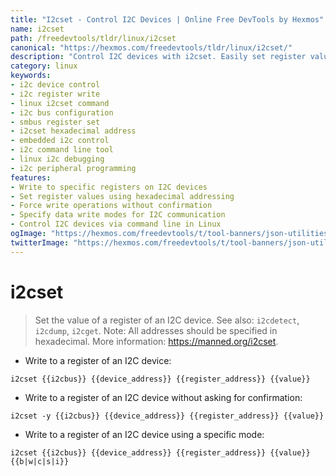 ```yaml
---
title: "I2cset - Control I2C Devices | Online Free DevTools by Hexmos"
name: i2cset
path: /freedevtools/tldr/linux/i2cset
canonical: "https://hexmos.com/freedevtools/tldr/linux/i2cset/"
description: "Control I2C devices with i2cset. Easily set register values on I2C devices from the command line. Free online tool, no registration required."
category: linux
keywords:
- i2c device control
- i2c register write
- linux i2cset command
- i2c bus configuration
- smbus register set
- i2cset hexadecimal address
- embedded i2c control
- i2c command line tool
- linux i2c debugging
- i2c peripheral programming
features:
- Write to specific registers on I2C devices
- Set register values using hexadecimal addressing
- Force write operations without confirmation
- Specify data write modes for I2C communication
- Control I2C devices via command line in Linux
ogImage: "https://hexmos.com/freedevtools/t/tool-banners/json-utilities-banner.png"
twitterImage: "https://hexmos.com/freedevtools/t/tool-banners/json-utilities-banner.png"
---
```


# i2cset

> Set the value of a register of an I2C device.
> See also: `i2cdetect`, `i2cdump`, `i2cget`.
> Note: All addresses should be specified in hexadecimal.
> More information: <https://manned.org/i2cset>.

- Write to a register of an I2C device:

`i2cset {{i2cbus}} {{device_address}} {{register_address}} {{value}}`

- Write to a register of an I2C device without asking for confirmation:

`i2cset -y {{i2cbus}} {{device_address}} {{register_address}} {{value}}`

- Write to a register of an I2C device using a specific mode:

`i2cset {{i2cbus}} {{device_address}} {{register_address}} {{value}} {{b|w|c|s|i}}`
